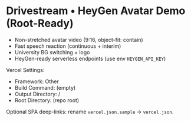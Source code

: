 # Drivestream • HeyGen Avatar Demo (Root-Ready)
- Non-stretched avatar video (9:16, object-fit: contain)
- Fast speech reaction (continuous + interim)
- University BG switching + logo
- HeyGen-ready serverless endpoints (use env `HEYGEN_API_KEY`)

Vercel Settings:
- Framework: Other
- Build Command: (empty)
- Output Directory: /
- Root Directory: (repo root)

Optional SPA deep-links: rename `vercel.json.sample` -> `vercel.json`.
